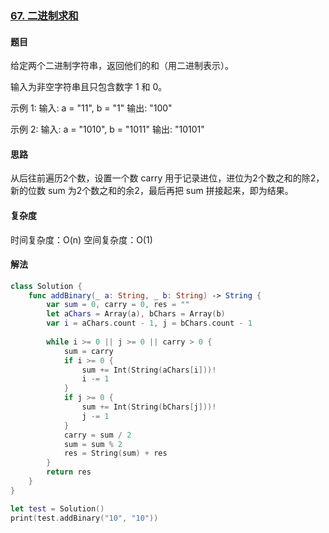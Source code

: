 ### [67. 二进制求和](https://leetcode-cn.com/problems/add-binary/)

#### 题目

给定两个二进制字符串，返回他们的和（用二进制表示）。

输入为非空字符串且只包含数字 1 和 0。

示例 1:
输入: a = "11", b = "1"
输出: "100"

示例 2:
输入: a = "1010", b = "1011"
输出: "10101"

#### 思路

从后往前遍历2个数，设置一个数 carry 用于记录进位，进位为2个数之和的除2，新的位数 sum 为2个数之和的余2，最后再把 sum 拼接起来，即为结果。

#### 复杂度

时间复杂度：O(n)
空间复杂度：O(1)

#### 解法

```swift
class Solution {
    func addBinary(_ a: String, _ b: String) -> String {
        var sum = 0, carry = 0, res = ""
        let aChars = Array(a), bChars = Array(b)
        var i = aChars.count - 1, j = bChars.count - 1
        
        while i >= 0 || j >= 0 || carry > 0 {
            sum = carry
            if i >= 0 {
                sum += Int(String(aChars[i]))!
                i -= 1
            }
            if j >= 0 {
                sum += Int(String(bChars[j]))!
                j -= 1
            }
            carry = sum / 2
            sum = sum % 2
            res = String(sum) + res
        }        
        return res
    }
}

let test = Solution()
print(test.addBinary("10", "10"))
```